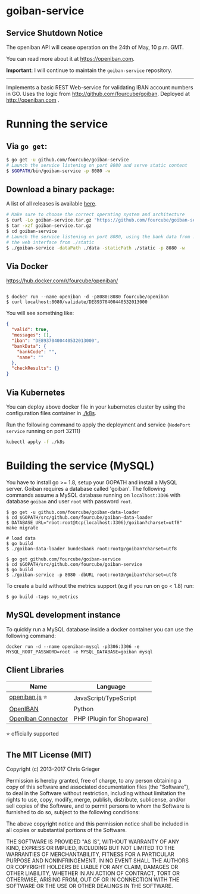 goiban-service
==============

## Service Shutdown Notice

The openiban API will cease operation on the 24th of May, 10 p.m. GMT.

You can read more about it at https://openiban.com.

**Important**: I will continue to maintain the `goiban-service` repository.

--- 

Implements a basic REST Web-service for validating IBAN account numbers in GO. Uses the logic from http://github.com/fourcube/goiban. Deployed at http://openiban.com .

# Running the service

## Via `go get`:

```bash
$ go get -u github.com/fourcube/goiban-service
# Launch the service listening on port 8080 and serve static content
$ $GOPATH/bin/goiban-service -p 8080 -w 
```

## Download a binary package:

A list of all releases is available [here](https://github.com/fourcube/goiban-service/releases).

```bash
# Make sure to choose the correct operating system and architecture
$ curl -Lo goiban-service.tar.gz "https://github.com/fourcube/goiban-service/releases/download/v1.0.0/goiban-service-linux-386.tar.gz"
$ tar -xzf goiban-service.tar.gz
$ cd goiban-service
# Launch the service listening on port 8080, using the bank data from ./data and serving
# the web interface from ./static
$ ./goiban-service -dataPath ./data -staticPath ./static -p 8080 -w
```

## Via Docker

https://hub.docker.com/r/fourcube/openiban/

```

$ docker run --name openiban -d -p8080:8080 fourcube/openiban
$ curl localhost:8080/validate/DE89370400440532013000
```

You will see something like:

```json
{
  "valid": true,
  "messages": [],
  "iban": "DE89370400440532013000",
  "bankData": {
    "bankCode": "",
    "name": ""
  },
  "checkResults": {}
}
```

## Via Kubernetes

You can deploy above docker file in your kubernetes cluster by using the configuration files container in [./k8s](./k8s).

Run the following command to apply the deployment and service (`NodePort service` running on port 32111)

```bash
kubectl apply -f ./k8s
```

# Building the service (MySQL)

You have to install go >= 1.8, setup your GOPATH and install a MySQL server.
Goiban requires a database called 'goiban'. The following commands assume a 
MySQL database running on `localhost:3306` with database `goiban` and 
user `root` with password `root`.

```
$ go get -u github.com/fourcube/goiban-data-loader
$ cd $GOPATH/src/github.com/fourcube/goiban-data-loader
$ DATABASE_URL="root:root@tcp(localhost:3306)/goiban?charset=utf8" make migrate

# load data
$ go build
$ ./goiban-data-loader bundesbank root:root@/goiban?charset=utf8

$ go get github.com/fourcube/goiban-service
$ cd $GOPATH/src/github.com/fourcube/goiban-service
$ go build
$ ./goiban-service -p 8080 -dbURL root:root@/goiban?charset=utf8
```

To create a build without the metrics support (e.g if you run on go < 1.8) run:

```
$ go build -tags no_metrics
```

MySQL development instance
-------
To quickly run a MySQL database inside a docker container you can use
the following command:

`docker run -d --name openiban-mysql -p3306:3306 -e MYSQL_ROOT_PASSWORD=root -e MYSQL_DATABASE=goiban mysql`


Client Libraries
------

Name                                                                                         | Language
-------------------------------------------------------------------------------------------- | ---------------------
[openiban.js](https://github.com/fourcube/openiban.js) :star:                                | JavaScript/TypeScript
[OpenIBAN](https://github.com/nathanIL/openiban)                                             | Python
[OpenIban Connector](http://store.shopware.com/webch77589500739/openiban.com-connector.html) | PHP (Plugin for Shopware)

:star: officially supported


The MIT License (MIT)
------
Copyright (c) 2013-2017 Chris Grieger

Permission is hereby granted, free of charge, to any person obtaining a copy
of this software and associated documentation files (the "Software"), to deal
in the Software without restriction, including without limitation the rights
to use, copy, modify, merge, publish, distribute, sublicense, and/or sell
copies of the Software, and to permit persons to whom the Software is
furnished to do so, subject to the following conditions:

The above copyright notice and this permission notice shall be included in
all copies or substantial portions of the Software.

THE SOFTWARE IS PROVIDED "AS IS", WITHOUT WARRANTY OF ANY KIND, EXPRESS OR
IMPLIED, INCLUDING BUT NOT LIMITED TO THE WARRANTIES OF MERCHANTABILITY,
FITNESS FOR A PARTICULAR PURPOSE AND NONINFRINGEMENT. IN NO EVENT SHALL THE
AUTHORS OR COPYRIGHT HOLDERS BE LIABLE FOR ANY CLAIM, DAMAGES OR OTHER
LIABILITY, WHETHER IN AN ACTION OF CONTRACT, TORT OR OTHERWISE, ARISING FROM,
OUT OF OR IN CONNECTION WITH THE SOFTWARE OR THE USE OR OTHER DEALINGS IN
THE SOFTWARE.
